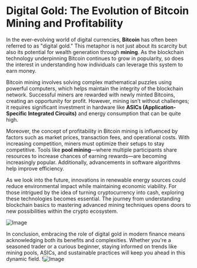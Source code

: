 # Digital Gold: The Evolution of Bitcoin Mining and Profitability

In the ever-evolving world of digital currencies, **Bitcoin** has often been referred to as "digital gold." This metaphor is not just about its scarcity but also its potential for wealth generation through **mining**. As the blockchain technology underpinning Bitcoin continues to grow in popularity, so does the interest in understanding how individuals can leverage this system to earn money.

Bitcoin mining involves solving complex mathematical puzzles using powerful computers, which helps maintain the integrity of the blockchain network. Successful miners are rewarded with newly minted Bitcoins, creating an opportunity for profit. However, mining isn’t without challenges; it requires significant investment in hardware like **ASICs (Application-Specific Integrated Circuits)** and energy consumption that can be quite high. 

Moreover, the concept of profitability in Bitcoin mining is influenced by factors such as market prices, transaction fees, and operational costs. With increasing competition, miners must optimize their setups to stay competitive. Tools like **pool mining**—where multiple participants share resources to increase chances of earning rewards—are becoming increasingly popular. Additionally, advancements in software algorithms help improve efficiency.

As we look into the future, innovations in renewable energy sources could reduce environmental impact while maintaining economic viability. For those intrigued by the idea of turning cryptocurrency into cash, exploring these technologies becomes essential. The journey from understanding blockchain basics to mastering advanced mining techniques opens doors to new possibilities within the crypto ecosystem.

![Image](https://github.com/user-attachments/assets/3be06921-4469-491d-bd37-5f14c53422b7)

In conclusion, embracing the role of digital gold in modern finance means acknowledging both its benefits and complexities. Whether you're a seasoned trader or a curious beginner, staying informed on trends like mining pools, ASICs, and sustainable practices will keep you ahead in this dynamic field. !![Image](https://github.com/user-attachments/assets/3be06921-4469-491d-bd37-5f14c53422b7)